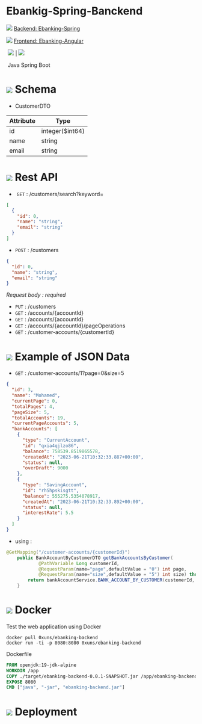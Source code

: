 # Ebankig-Spring-Banckend

![](https://img.icons8.com/?size=30&id=AZOZNnY73haj) [Backend: Ebanking-Spring](https://github.com/0xUNS/Ebankig-Spring-Banckend)

![](https://img.icons8.com/?size=30&id=AZOZNnY73haj) [Frontend: Ebanking-Angular](https://github.com/0xUNS/Ebankig-Angular-Frontend)




​											![](https://img.icons8.com/?size=100&id=GPfHz0SM85FX)	| 	 ![](https://img.icons8.com/?size=100&id=90519)

​													Java 					Spring Boot

# ![](https://img.icons8.com/?size=50&id=Q4PBGTVYTpx8) Schema

- CustomerDTO

| Attribute | Type |
| ----- | --------------- |
| id    | integer($int64) |
| name  | string          |
| email | string          |

# ![](https://img.icons8.com/?size=50&id=50196) Rest API

- ​	`GET` :	/customers/search?keyword=

```json
[
  {
    "id": 0,
    "name": "string",
    "email": "string"
  }
]
```

- `POST` :	/customers

```json
{
  "id": 0,
  "name": "string",
  "email": "string"
}
```

*Request body : required*

- `PUT` : 	/customers
- `GET` : 	/accounts/{accountId}
- `GET` : 	/accounts/{accountId}
- `GET` : 	/accounts/{accountId}/pageOperations
- `GET` : 	/customer-accounts/{customertId}

# ![](https://img.icons8.com/?size=50&id=50024) Example of JSON Data

- `GET` :	/customer-accounts/1?page=0&size=5

```json
{
  "id": 3,
  "name": "Mohamed",
  "currentPage": 0,
  "totalPages": 4,
  "pageSize": 5,
  "totalAccounts": 19,
  "currentPageAccounts": 5,
  "bankAccounts": [
    {
      "type": "CurrentAccount",
      "id": "qxia4qjlzo86",
      "balance": 758539.8519865578,
      "createdAt": "2023-06-21T10:32:33.887+00:00",
      "status": null,
      "overDraft": 9000
    },
    {
      "type": "SavingAccount",
      "id": "rh5hpskisgtt",
      "balance": 555275.5354078917,
      "createdAt": "2023-06-21T10:32:33.892+00:00",
      "status": null,
      "interestRate": 5.5
    }
  ]
}
```

- using : 

```java
@GetMapping("/customer-accounts/{customerId}")
	public BankAccountByCustomerDTO getBankAccountsByCustomer(
			@PathVariable Long customerId,
			@RequestParam(name="page",defaultValue = "0") int page,
			@RequestParam(name="size",defaultValue = "5") int size) throws CustomerNotFoundException {
		return bankAccountService.BANK_ACCOUNT_BY_CUSTOMER(customerId, page, size);
	}
```

# ![](https://img.icons8.com/?size=50&id=cdYUlRaag9G9) Docker

Test the web application using Docker

```
docker pull 0xuns/ebanking-backend
docker run -ti -p 8080:8080 0xuns/ebanking-backend
```

Dockerfile

```dockerfile
FROM openjdk:19-jdk-alpine
WORKDIR /app
COPY ./target/ebanking-backend-0.0.1-SNAPSHOT.jar /app/ebanking-backend.jar
EXPOSE 8080
CMD ["java", "-jar", "ebanking-backend.jar"]
```



# ![](https://img.icons8.com/?size=50&id=3FDJsdSpK6cv) Deployment

[On Render]: https://ebank-backend.onrender.com/	" using Docker container "
